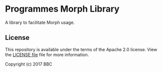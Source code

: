 Programmes Morph Library
========================

A library to facilitate Morph usage.

License
-------

This repository is available under the terms of the Apache 2.0 license.
View the [LICENSE file](LICENSE) file for more information.

Copyright (c) 2017 BBC
